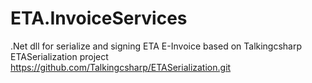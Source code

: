 # ETA.InvoiceServices
.Net dll for serialize and signing ETA E-Invoice based on Talkingcsharp ETASerialization project https://github.com/Talkingcsharp/ETASerialization.git
